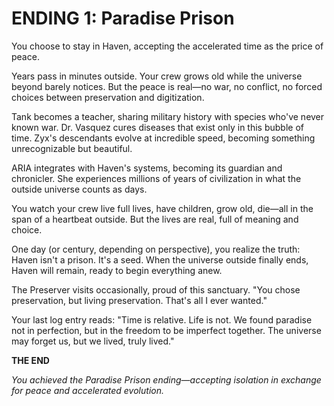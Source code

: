 # ENDING 1: Paradise Prison

You choose to stay in Haven, accepting the accelerated time as the price of peace.

Years pass in minutes outside. Your crew grows old while the universe beyond barely notices. But the peace is real—no war, no conflict, no forced choices between preservation and digitization.

Tank becomes a teacher, sharing military history with species who've never known war. Dr. Vasquez cures diseases that exist only in this bubble of time. Zyx's descendants evolve at incredible speed, becoming something unrecognizable but beautiful.

ARIA integrates with Haven's systems, becoming its guardian and chronicler. She experiences millions of years of civilization in what the outside universe counts as days.

You watch your crew live full lives, have children, grow old, die—all in the span of a heartbeat outside. But the lives are real, full of meaning and choice.

One day (or century, depending on perspective), you realize the truth: Haven isn't a prison. It's a seed. When the universe outside finally ends, Haven will remain, ready to begin everything anew.

The Preserver visits occasionally, proud of this sanctuary. "You chose preservation, but living preservation. That's all I ever wanted."

Your last log entry reads: "Time is relative. Life is not. We found paradise not in perfection, but in the freedom to be imperfect together. The universe may forget us, but we lived, truly lived."

**THE END**

*You achieved the Paradise Prison ending—accepting isolation in exchange for peace and accelerated evolution.*